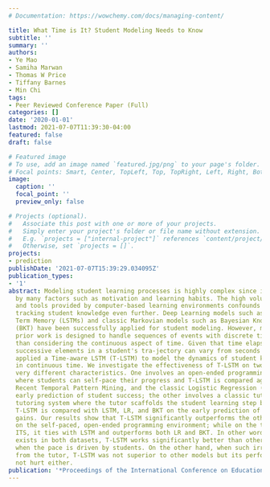 ```yaml
---
# Documentation: https://wowchemy.com/docs/managing-content/

title: What Time is It? Student Modeling Needs to Know
subtitle: ''
summary: ''
authors:
- Ye Mao
- Samiha Marwan
- Thomas W Price
- Tiffany Barnes
- Min Chi
tags:
- Peer Reviewed Conference Paper (Full)
categories: []
date: '2020-01-01'
lastmod: 2021-07-07T11:39:30-04:00
featured: false
draft: false

# Featured image
# To use, add an image named `featured.jpg/png` to your page's folder.
# Focal points: Smart, Center, TopLeft, Top, TopRight, Left, Right, BottomLeft, Bottom, BottomRight.
image:
  caption: ''
  focal_point: ''
  preview_only: false

# Projects (optional).
#   Associate this post with one or more of your projects.
#   Simply enter your project's folder or file name without extension.
#   E.g. `projects = ["internal-project"]` references `content/project/deep-learning/index.md`.
#   Otherwise, set `projects = []`.
projects:
- prediction
publishDate: '2021-07-07T15:39:29.034095Z'
publication_types:
- '1'
abstract: Modeling student learning processes is highly complex since it is influenced
  by many factors such as motivation and learning habits. The high volume of features
  and tools provided by computer-based learning environments confounds the task of
  tracking student knowledge even further. Deep Learning models such as Long-Short
  Term Memory (LSTMs) and classic Markovian models such as Bayesian Knowledge Tracing
  (BKT) have been successfully applied for student modeling. However, much of this
  prior work is designed to handle sequences of events with discrete timesteps, rather
  than considering the continuous aspect of time. Given that time elapsed between
  successive elements in a student's tra-jectory can vary from seconds to days, we
  applied a Time-aware LSTM (T-LSTM) to model the dynamics of student knowledge state
  in continuous time. We investigate the effectiveness of T-LSTM on two domains with
  very different characteristics. One involves an open-ended programming environment
  where students can self-pace their progress and T-LSTM is compared against LSTM,
  Recent Temporal Pattern Mining, and the classic Logistic Regression (LR) on the
  early prediction of student success; the other involves a classic tutor-driven intelligent
  tutoring system where the tutor scaffolds the student learning step by step and
  T-LSTM is compared with LSTM, LR, and BKT on the early prediction of student learning
  gains. Our results show that T-LSTM significantly outperforms the other methods
  on the self-paced, open-ended programming environment; while on the tutor-driven
  ITS, it ties with LSTM and outperforms both LR and BKT. In other words, while time-irregularity
  exists in both datasets, T-LSTM works significantly better than other student models
  when the pace is driven by students. On the other hand, when such irregularity results
  from the tutor, T-LSTM was not superior to other models but its performance was
  not hurt either.
publication: '*Proceedings of the International Conference on Educational Data Mining*'
---
```

